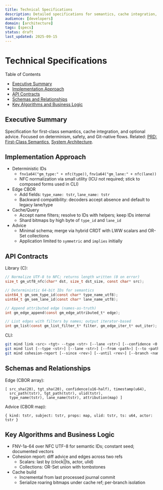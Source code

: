 ```yaml
---
title: Technical Specifications
description: Detailed specifications for semantics, cache integration, and advice.
audience: [developers]
domain: [architecture]
tags: [specs]
status: draft
last_updated: 2025-09-15
---
```


# Technical Specifications

Table of Contents

- [Executive Summary](#executive-summary)
- [Implementation Approach](#implementation-approach)
- [API Contracts](#api-contracts)
- [Schemas and Relationships](#schemas-and-relationships)
- [Key Algorithms and Business Logic](#key-algorithms-and-business-logic)

## Executive Summary

Specification for first-class semantics, cache integration, and optional advice. Focused on determinism, safety, and Git-native flows. Related: [PRD: First-Class Semantics](../PRDs/PRD-git-mind-semantics-time-travel-prototype.md), [System Architecture](../architecture/System_Architecture.md).

## Implementation Approach

- Deterministic IDs
  - `fnv1a64("gm_type:" + nfc(type))`, `fnv1a64("gm_lane:" + nfc(lane))`
  - NFC normalization via small utility (ICU not required; stick to composed forms used in CLI)
- Edge CBOR
  - Add fields: `type_name: tstr`, `lane_name: tstr`
  - Backward compatibility: decoders accept absence and default to legacy lane/type
- Cache/Query
  - Accept name filters; resolve to IDs with helpers; keep IDs internal
  - Shard bitmaps by high byte of `type_id` and `lane_id`
- Advice
  - Minimal schema; merge via hybrid CRDT with LWW scalars and OR-Set collections
  - Application limited to `symmetric` and `implies` initially

## API Contracts

Library (C):

```c
// Normalize UTF-8 to NFC; returns length written (0 on error)
size_t gm_utf8_nfc(char* dst, size_t dst_size, const char* src);

// Deterministic 64-bit IDs for semantics
uint64_t gm_sem_type_id(const char* type_name_utf8);
uint64_t gm_sem_lane_id(const char* lane_name_utf8);

// Append attributed edge (names-as-truth)
int gm_edge_append(const gm_edge_attributed_t* edge);

// List edges with filters by names; output iterator-based
int gm_list(const gm_list_filter_t* filter, gm_edge_iter_t* out_iter);
```

CLI:

```bash
git mind link <src> <tgt> --type <str> [--lane <str>] [--confidence <0..1>]
git mind list [--type <str>] [--lane <str>] [--from <path>] [--to <path>]
git mind cohesion-report [--since <rev>] [--until <rev>] [--branch <name>]
```

## Schemas and Relationships

Edge (CBOR array):

```
[ src_sha(20), tgt_sha(20), confidence(u16-half), timestamp(u64),
  src_path(tstr), tgt_path(tstr), ulid(tstr),
  type_name(tstr), lane_name(tstr), attribution(map) ]
```

Advice (CBOR map):

```
{ kind: tstr, subject: tstr, props: map, ulid: tstr, ts: u64, actor: tstr }
```

## Key Algorithms and Business Logic

- FNV-1a-64 over NFC UTF-8 for semantic IDs; constant seed; documented vectors
- Cohesion report: diff advice and edges across two refs
  - Scalars: last by (clock||ts, actor, ulid)
  - Collections: OR-Set union with tombstones
- Cache build
  - Incremental from last processed journal commit
  - Serialize roaring bitmaps under cache ref; per-branch isolation

